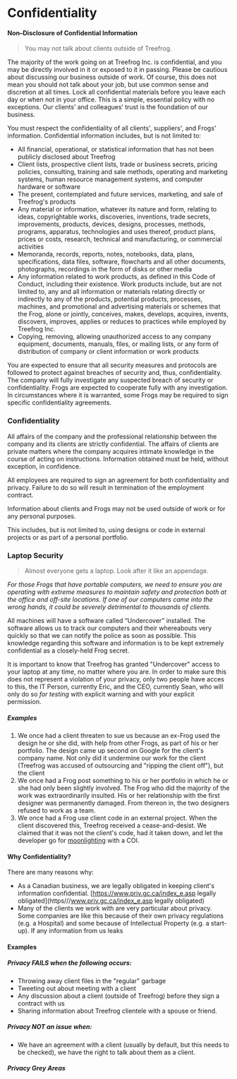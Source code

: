 # Confidentiality

#### Non–Disclosure of Confidential Information

> You may not talk about clients outside of Treefrog.

The majority of the work going on at Treefrog Inc. is confidential, and you may be directly involved in it or exposed to it in passing. Please be cautious about discussing our business outside of work. Of course, this does not mean you should not talk about your job, but use common sense and discretion at all times. Lock all confidential materials before you leave each day or when not in your office. This is a simple, essential policy with no exceptions. Our clients’ and colleagues’ trust is the foundation of our business.

You must respect the confidentiality of all clients', suppliers', and Frogs' information. Confidential information includes, but is not limited to:

- All financial, operational, or statistical information that has not been publicly disclosed about Treefrog 
- Client lists, prospective client lists, trade or business secrets, pricing policies, consulting, training and sale methods, operating and marketing systems, human resource management systems, and computer hardware or software
- The present, contemplated and future services, marketing, and sale of Treefrog's products
- Any material or information, whatever its nature and form, relating to ideas, copyrightable works, discoveries, inventions, trade secrets, improvements, products, devices, designs, processes, methods, programs, apparatus, technologies and uses thereof, product plans, prices or costs, research, technical and manufacturing, or commercial activities
- Memoranda, records, reports, notes, notebooks, data, plans, specifications, data files, software, flowcharts and all other documents, photographs, recordings in the form of disks or other media
- Any information related to work products, as defined in this Code of Conduct, including their existence. Work products include, but are not limited to, any and all information or materials relating directly or indirectly to any of the products, potential products, processes, machines, and promotional and advertising materials or schemes that the Frog, alone or jointly, conceives, makes, develops, acquires, invents, discovers, improves, applies or reduces to practices while employed by Treefrog Inc.
- Copying, removing, allowing unauthorized access to any company equipment, documents, manuals, files, or mailing lists, or any form of distribution of company or client information or work products

You are expected to ensure that all security measures and protocols are followed to protect against breaches of security and, thus, confidentiality. The company will fully investigate any suspected breach of security or confidentiality. Frogs are expected to cooperate fully with any investigation. In circumstances where it is warranted, some Frogs may be required to sign specific confidentiality agreements.

### Confidentiality

All affairs of the company and the professional relationship between the company and its clients are strictly confidential. The affairs of clients are private matters where the company acquires intimate knowledge in the course of acting on instructions. Information obtained must be held, without exception, in confidence. 

All employees are required to sign an agreement for both confidentiality and privacy. Failure to do so will result in termination of the employment contract.

Information about clients and Frogs may not be used outside of work or for any personal purposes.

This includes, but is not limited to, using designs or code in external projects or as part of a personal portfolio.

### Laptop Security

> Almost everyone gets a laptop. Look after it like an appendage.

<i>For those Frogs that have portable computers, we need to ensure you are operating with extreme measures to maintain safety and protection both at the office and off-site locations. If one of our computers came into the wrong hands, it could be severely detrimental to thousands of clients.</i>

All machines will have a software called “Undercover” installed. The software allows us to track our computers and their whereabouts very quickly so that we can notify the police as soon as possible. This knowledge regarding this software and information is to be kept extremely confidential as a closely-held Frog secret.

It is important to know that Treefrog has granted "Undercover" access to your laptop at any time, no matter where you are. In order to make sure this does not represent a violation of your privacy, only two people have acces to this, the IT Person, currently Eric, and the CEO, currently Sean, who will only do so *for testing* with explicit warning and with your explicit permission.

##### Examples

1. We once had a client threaten to sue us because an ex-Frog used the design he or she did, with help from other Frogs, as part of his or her portfolio. The design came up second on Google for the client's company name. Not only did it undermine our work for the client (Treefrog was accused of outsourcing and "ripping the client off"), but the client
2. We once had a Frog post something to his or her portfolio in which he or she had only been slightly involved. The Frog who did the majority of the work was extraordinarily insulted. His or her relationship with the first designer was permanently damaged. From thereon in, the two designers refused to work as a team.
3. We once had a Frog use client code in an external project. When the client discovered this, Treefrog received a cease-and-desist. We claimed that it was not the client's code, had it taken down, and let the developer go for [moonlighting](manual/moonlighting.md) with a COI.

#### Why Confidentiality?

There are many reasons why:

- As a Canadian business, we are legally obligated in keeping client's information confidential. [https://www.priv.gc.ca/index_e.asp legally obligated](https///www.priv.gc.ca/index_e.asp legally obligated)
- Many of the clients we work with are very particular about privacy. Some companies are like this because of their own privacy regulations (e.g. a Hospital) and some because of Intellectual Property (e.g. a start-up). If any information from us leaks 


#### Examples


##### Privacy FAILS when the following occurs:
- Throwing away client files in the "regular" garbage
- Tweeting out about meeting with a client
- Any discussion about a client (outside of Treefrog) before they sign a contract with us
- Sharing information about Treefrog clientele with a spouse or friend.

##### Privacy NOT an issue when:
- We have an agreement with a client (usually by default, but this needs to be checked), we have the right to talk about them as a client.

##### Privacy Grey Areas


